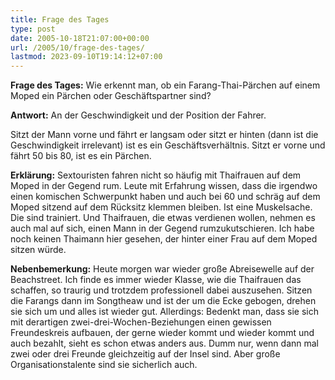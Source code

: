 ```yaml
---
title: Frage des Tages
type: post
date: 2005-10-18T21:07:00+00:00
url: /2005/10/frage-des-tages/
lastmod: 2023-09-10T19:14:12+07:00
---
```

**Frage des Tages:** Wie erkennt man, ob ein Farang-Thai-Pärchen auf einem Moped ein Pärchen oder Geschäftspartner sind?

**Antwort:** An der Geschwindigkeit und der Position der Fahrer.

Sitzt der Mann vorne und fährt er langsam oder sitzt er hinten (dann ist die Geschwindigkeit irrelevant) ist es ein Geschäftsverhältnis. Sitzt er vorne und fährt 50 bis 80, ist es ein Pärchen.

**Erklärung:** Sextouristen fahren nicht so häufig mit Thaifrauen auf dem Moped in der Gegend rum. Leute mit Erfahrung wissen, dass die irgendwo einen komischen Schwerpunkt haben und auch bei 60 und schräg auf dem Moped sitzend auf dem Rücksitz klemmen bleiben. Ist eine Muskelsache. Die sind trainiert. Und Thaifrauen, die etwas verdienen wollen, nehmen es auch mal auf sich, einen Mann in der Gegend rumzukutschieren. Ich habe noch keinen Thaimann hier gesehen, der hinter einer Frau auf dem Moped sitzen würde.

**Nebenbemerkung:** Heute morgen war wieder große Abreisewelle auf der Beachstreet. Ich finde es immer wieder Klasse, wie die Thaifrauen das schaffen, so traurig und trotzdem professionell dabei auszusehen. Sitzen die Farangs dann im Songtheaw und ist der um die Ecke gebogen, drehen sie sich um und alles ist wieder gut. Allerdings: Bedenkt man, dass sie sich mit derartigen zwei-drei-Wochen-Beziehungen einen gewissen Freundeskreis aufbauen, der gerne wieder kommt und wieder kommt und auch bezahlt, sieht es schon etwas anders aus. Dumm nur, wenn dann mal zwei oder drei Freunde gleichzeitig auf der Insel sind. Aber große Organisationstalente sind sie sicherlich auch.
